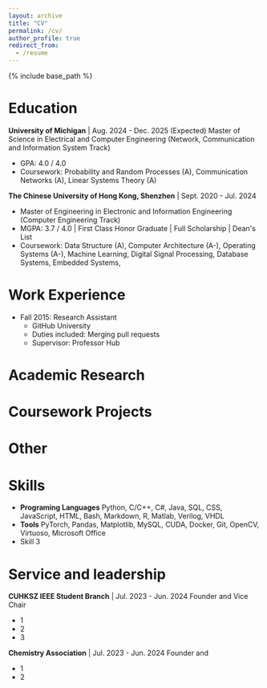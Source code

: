 ```yaml
---
layout: archive
title: "CV"
permalink: /cv/
author_profile: true
redirect_from:
  - /resume
---
```


{% include base_path %}

Education
======
**University of Michigan** | Aug. 2024 - Dec. 2025 (Expected) 
Master of Science in Electrical and Computer Engineering (Network, Communication and Information System Track)
* GPA: 4.0 / 4.0
* Coursework: Probability and Random Processes (A), Communication Networks (A), Linear Systems Theory (A)

**The Chinese University of Hong Kong, Shenzhen** | Sept. 2020 - Jul. 2024
* Master of Engineering in Electronic and Information Engineering (Computer Engineering Track)
* MGPA: 3.7 / 4.0 | First Class Honor Graduate | Full Scholarship | Dean's List
* Coursework: Data Structure (A), Computer Architecture (A-), Operating Systems (A-), Machine Learning, Digital Signal Processing, Database Systems, Embedded Systems,

Work Experience
======
* Fall 2015: Research Assistant
  * GitHub University
  * Duties included: Merging pull requests
  * Supervisor: Professor Hub

Academic Research
======

Coursework Projects
======

Other
======

Skills
======
* **Programing Languages**
  Python, C/C++, C#, Java, SQL, CSS, JavaScript, HTML, Bash, Markdown, R, Matlab, Verilog, VHDL
* **Tools**
  PyTorch, Pandas, Matplotlib, MySQL, CUDA, Docker, Git, OpenCV, Virtuoso, Microsoft Office
* Skill 3

Service and leadership
======
**CUHKSZ IEEE Student Branch** | Jul. 2023 - Jun. 2024
Founder and Vice Chair
  * 1
  * 2
  * 3

**Chemistry Association** | Jul. 2023 - Jun. 2024
Founder and 
  * 1
  * 2
